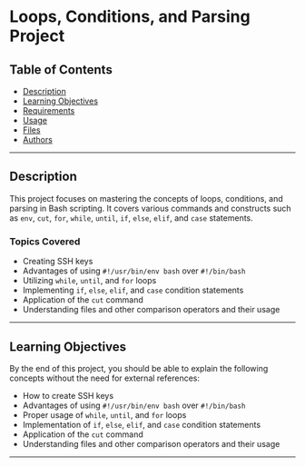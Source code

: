 # Loops, Conditions, and Parsing Project

## Table of Contents

- [Description](#description)
- [Learning Objectives](#learning-objectives)
- [Requirements](#requirements)
- [Usage](#usage)
- [Files](#files)
- [Authors](#authors)

---

## Description

This project focuses on mastering the concepts of loops, conditions, and parsing in Bash scripting. It covers various commands and constructs such as `env`, `cut`, `for`, `while`, `until`, `if`, `else`, `elif`, and `case` statements.

### Topics Covered

- Creating SSH keys
- Advantages of using `#!/usr/bin/env bash` over `#!/bin/bash`
- Utilizing `while`, `until`, and `for` loops
- Implementing `if`, `else`, `elif`, and `case` condition statements
- Application of the `cut` command
- Understanding files and other comparison operators and their usage

---

## Learning Objectives

By the end of this project, you should be able to explain the following concepts without the need for external references:

- How to create SSH keys
- Advantages of using `#!/usr/bin/env bash` over `#!/bin/bash`
- Proper usage of `while`, `until`, and `for` loops
- Implementation of `if`, `else`, `elif`, and `case` condition statements
- Application of the `cut` command
- Understanding files and other comparison operators and their usage

---
